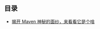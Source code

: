 ## 目录

-   [揭开 Maven 神秘的面纱，来看看它是个啥](https://mp.weixin.qq.com/s?__biz=MzIyNTg2MjkzNw==&mid=2247490170&idx=1&sn=ff112d6d51763cae388faa37f812e143&chksm=e8786e0cdf0fe71a2d696cbb4e4ad6b73cce6916ad8462488780ded4a853b49d37ebce303248&token=1653121756&lang=zh_CN#rd)